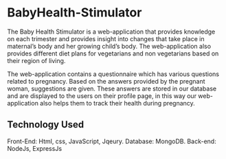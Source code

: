 # BabyHealth-Stimulator

The Baby Health Stimulator is a web-application that provides knowledge on each trimester and provides insight into changes that take place in maternal’s body and her growing child’s body. The web-application also provides different diet plans for vegetarians and non vegetarians based on their region of living.

The web-application contains a questionnaire which has various questions related to pregnancy. Based on the answers provided by the pregnant woman, suggestions are given. These answers are stored in our database and are displayed to the users on their profile page, in this way our web-application also helps them to track their health during pregnancy.

## Technology Used
Front-End: Html, css, JavaScript, Jqeury.
Database: MongoDB.
Back-end: NodeJs, ExpressJs

